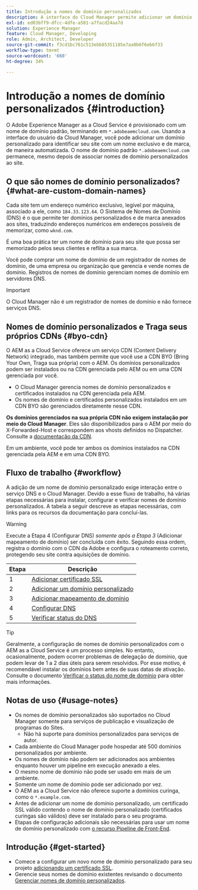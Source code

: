```yaml
---
title: Introdução a nomes de domínio personalizados
description: A interface do Cloud Manager permite adicionar um domínio personalizado para identificar seu site com um nome exclusivo e de marca por meio de autoatendimento.
exl-id: ed03bff9-dfcc-4dfe-a501-a7facd24aa7d
solution: Experience Manager
feature: Cloud Manager, Developing
role: Admin, Architect, Developer
source-git-commit: f3cd1bc761c513ebb85351185e7aa0b6f6eb6f33
workflow-type: tm+mt
source-wordcount: '660'
ht-degree: 34%

---
```



# Introdução a nomes de domínio personalizados {#introduction}

<!-- Alexandru: contextual help links are broken, temporarily comminting this out until they,re fixed.

>[!CONTEXTUALHELP]
>id="aemcloud_golive_domains"
>title="Manage Custom Domain Names"
>abstract="Cloud Manager's UI lets you add a custom domain to identify your site with a unique, branded name in a self-service manner."
>additional-url="https://experienceleague.adobe.com/en/docs/experience-manager-cloud-service/content/implementing/using-cloud-manager/custom-domain-names/add-custom-domain-name" text="Adding a Custom Domain Name"
>additional-url="https://experienceleague.adobe.com/en/docs/experience-manager-cloud-service/content/implementing/using-cloud-manager/custom-domain-names/managing-custom-domain-names" text="View & Update Custom Domain Name"

-->

O Adobe Experience Manager as a Cloud Service é provisionado com um nome de domínio padrão, terminando em `*.adobeaemcloud.com`. Usando a interface do usuário da Cloud Manager, você pode adicionar um domínio personalizado para identificar seu site com um nome exclusivo e de marca, de maneira automatizada. O nome de domínio padrão `*.adobeaemcloud.com` permanece, mesmo depois de associar nomes de domínio personalizados ao site.

## O que são nomes de domínio personalizados? {#what-are-custom-domain-names}

Cada site tem um endereço numérico exclusivo, legível por máquina, associado a ele, como `184.33.123.64`. O Sistema de Nomes de Domínio (DNS) é o que permite ter domínios personalizados e de marca anexados aos sites, traduzindo endereços numéricos em endereços possíveis de memorizar, como `wknd.com`.

É uma boa prática ter um nome de domínio para seu site que possa ser memorizado pelos seus clientes e reflita a sua marca.

Você pode comprar um nome de domínio de um registrador de nomes de domínio, de uma empresa ou organização que gerencia e vende nomes de domínio. Registros de nomes de domínio gerenciam nomes de domínio em servidores DNS.

>[!IMPORTANT]
>
>O Cloud Manager não é um registrador de nomes de domínio e não fornece serviços DNS.

## Nomes de domínio personalizados e Traga seus próprios CDNs {#byo-cdn}

O AEM as a Cloud Service oferece um serviço CDN (Content Delivery Network) integrado, mas também permite que você use a CDN BYO (Bring Your Own, Traga sua própria) com o AEM. Os domínios personalizados podem ser instalados ou na CDN gerenciada pelo AEM ou em uma CDN gerenciada por você.

* O Cloud Manager gerencia nomes de domínio personalizados e certificados instalados na CDN gerenciada pela AEM.
* Os nomes de domínio e certificados personalizados instalados em um CDN BYO são gerenciados diretamente nesse CDN.

**Os domínios gerenciados na sua própria CDN não exigem instalação por meio do Cloud Manager**. Eles são disponibilizados para o AEM por meio do X-Forwarded-Host e correspondem aos vhosts definidos no Dispatcher. Consulte a [documentação da CDN](/help/implementing/dispatcher/cdn.md).

Em um ambiente, você pode ter ambos os domínios instalados na CDN gerenciada pela AEM e em uma CDN BYO.

## Fluxo de trabalho {#workflow}

A adição de um nome de domínio personalizado exige interação entre o serviço DNS e o Cloud Manager. Devido a esse fluxo de trabalho, há várias etapas necessárias para instalar, configurar e verificar nomes de domínio personalizados. A tabela a seguir descreve as etapas necessárias, com links para os recursos da documentação para concluí-las.

>[!WARNING]
>
>Execute a Etapa 4 (Configurar DNS) *somente após a Etapa 3* (Adicionar mapeamento de domínio) ser concluída com êxito. Seguindo essa ordem, registra o domínio com o CDN da Adobe e configura o roteamento correto, protegendo seu site contra aquisições de domínio.

| Etapa | Descrição |
| --- | --- |
| 1 | [Adicionar certificado SSL](/help/implementing/cloud-manager/managing-ssl-certifications/add-ssl-certificate.md) |
| 2 | [Adicionar um domínio personalizado](/help/implementing/cloud-manager/custom-domain-names/add-custom-domain-name.md) |
| 3 | [Adicionar mapeamento de domínio](/help/implementing/cloud-manager/custom-domain-names/add-custom-domain-name.md) |
| 4 | [Configurar DNS](/help/implementing/cloud-manager/custom-domain-names/add-custom-domain-name.md#config-dns) |
| 5 | [Verificar status do DNS](/help/implementing/cloud-manager/custom-domain-names/check-dns-record-status.md) |

>[!TIP]
>
>Geralmente, a configuração de nomes de domínio personalizados com o AEM as a Cloud Service é um processo simples. No entanto, ocasionalmente, podem ocorrer problemas de delegação de domínio, que podem levar de 1 a 2 dias úteis para serem resolvidos. Por esse motivo, é recomendável instalar os domínios bem antes de suas datas de ativação. Consulte o documento [Verificar o status do nome de domínio](/help/implementing/cloud-manager/custom-domain-names/check-domain-name-status.md) para obter mais informações.

## Notas de uso {#usage-notes}

* Os nomes de domínio personalizados são suportados no Cloud Manager somente para serviços de publicação e visualização de programas do Sites.
   * Não há suporte para domínios personalizados para serviços de autor.
* Cada ambiente do Cloud Manager pode hospedar até 500 domínios personalizados por ambiente.
* Os nomes de domínio não podem ser adicionados aos ambientes enquanto houver um pipeline em execução anexado a eles.
* O mesmo nome de domínio não pode ser usado em mais de um ambiente.
* Somente um nome de domínio pode ser adicionado por vez.
* O AEM as a Cloud Service não oferece suporte a domínios curinga, como o `*.example.com`.
* Antes de adicionar um nome de domínio personalizado, um certificado SSL válido contendo o nome de domínio personalizado (certificados curingas são válidos) deve ser instalado para o seu programa.
* Etapas de configuração adicionais são necessárias para usar um nome de domínio personalizado com [o recurso Pipeline de Front-End](/help/sites-cloud/administering/site-creation/enable-front-end-pipeline.md#custom-domains).

## Introdução {#get-started}

* Comece a configurar um novo nome de domínio personalizado para seu projeto [adicionando um certificado SSL](/help/implementing/cloud-manager/managing-ssl-certifications/add-ssl-certificate.md).
* Gerencie seus nomes de domínio existentes revisando o documento [Gerenciar nomes de domínio personalizados](/help/implementing/cloud-manager/custom-domain-names/managing-custom-domain-names.md).
